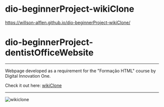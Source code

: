 # dio-beginnerProject-wikiClone

https://willson-alflen.github.io/dio-beginnerProject-wikiClone/


# dio-beginnerProject-dentistOfficeWebsite

***

Webpage developed as a requirement for the "Formação HTML" course by Digital Innovation One.

Check it out here: [wikiClone](https://willson-alflen.github.io/dio-beginnerProject-wikiClone/)

***

![wikiclone](https://user-images.githubusercontent.com/87523872/193334234-38b3edb6-a176-46f7-bbe8-bfe2b445dc07.png)
